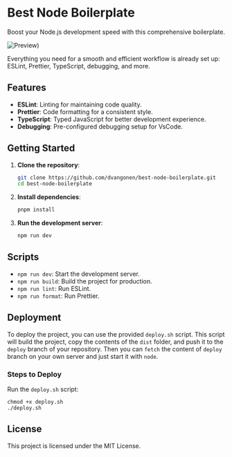 # Best Node Boilerplate

Boost your Node.js development speed with this comprehensive boilerplate.

![Preview)](https://github.com/user-attachments/assets/b8c21170-844c-47fa-a73d-a2c408e5ccad)

Everything you need for a smooth and efficient workflow is already set up: ESLint, Prettier, TypeScript, debugging, and more.

## Features

- **ESLint**: Linting for maintaining code quality.
- **Prettier**: Code formatting for a consistent style.
- **TypeScript**: Typed JavaScript for better development experience.
- **Debugging**: Pre-configured debugging setup for VsCode.

## Getting Started

1. **Clone the repository**:
	```sh
	git clone https://github.com/dvangonen/best-node-boilerplate.git
	cd best-node-boilerplate
	```

2. **Install dependencies**:
	```sh
	pnpm install
	```

3. **Run the development server**:
	```sh
	npm run dev
	```

## Scripts

- `npm run dev`: Start the development server.
- `npm run build`: Build the project for production.
- `npm run lint`: Run ESLint.
- `npm run format`: Run Prettier.

## Deployment
To deploy the project, you can use the provided `deploy.sh` script. This script will build the project, copy the contents of the `dist` folder, and push it to the `deploy` branch of your repository.
Then you can `fetch` the content of `deploy` branch on your own server and just start it with `node`.

### Steps to Deploy
Run the `deploy.sh` script:

```
chmod +x deploy.sh
./deploy.sh
```

## License

This project is licensed under the MIT License.
